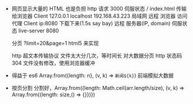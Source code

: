 - 网页显示大量的 HTML 也是负担
    http 请求 3000 伺服状态
    / index.html 传输给浏览器 Client
    127.0.0.1 localhost
    192.168.43.223 局域网 远程
    浏览器 访问代理 Client ip:8080 下载下来(1.5s say bay)
    远程 服务器(IP, domain) 伺服状态 live-server 8080

    分页 ?limit=20&page=1
    html5 来实现

    http 超文本传输协议
    文件太大分几次，等时间长 对大数据分页
    http 状态码 304 文件没有修改，使用浏览器缓冲

- 得益于 es6 Array.from({length: n}, (v, k) => `新闻${k}`) 前端模拟大数据
- 按页分割 分割好，Array.from({length: Math.ceil(arr.length/size), (v, k) => Array.from({length: size,() => {}})})